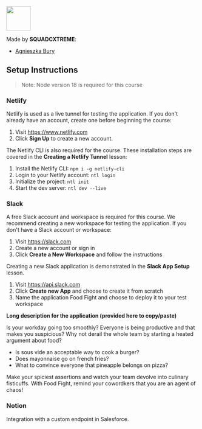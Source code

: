 <img src="src/assets/img/troll128.png" width="64"/>

Made by **SQUADCXTREME**:

- [Agnieszka Bury](https://github.com/angbury)

## Setup Instructions

> Note: Node version 18 is required for this course

### Netlify

Netlify is used as a live tunnel for testing the application. If you don't already have an account, create one before beginning the course:

1. Visit https://www.netlify.com
2. Click **Sign Up** to create a new account.

The Netlify CLI is also required for the course. These installation steps are covered in the **Creating a Netlify Tunnel** lesson:

1. Install the Netlify CLI: `npm i -g netlify-cli`
2. Login to your Netlify account: `ntl login`
3. Initialize the project: `ntl init`
4. Start the dev server: `ntl dev --live`

### Slack

A free Slack account and workspace is required for this course. We recommend creating a new workspace for testing the application. If you don't have a Slack account or workspace:

1. Visit https://slack.com
2. Create a new account or sign in
3. Click **Create a New Workspace** and follow the instructions

Creating a new Slack application is demonstrated in the **Slack App Setup** lesson.

1. Visit https://api.slack.com
2. Click **Create new App** and choose to create it from scratch
3. Name the application Food Fight and choose to deploy it to your test workspace

**Long description for the application (provided here to copy/paste)**

Is your workday going too smoothly? Everyone is being productive and that makes you suspicious? Why not derail the whole team by starting a heated argument about food?

- Is sous vide an acceptable way to cook a burger?
- Does mayonnaise go on french fries?
- Wnat to convince everyone that pineapple belongs on pizza?

Make your spiciest assertions and watch your team devolve into culinary fisticuffs. With Food Fight, remind your cowordkers that you are an agent of chaos!

### Notion

Integration with a custom endpoint in Salesforce.